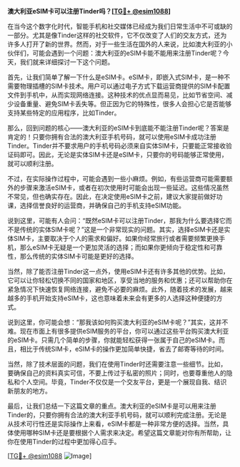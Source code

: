 **澳大利亚eSIM卡可以注册Tinder吗？[[TG💪+ @esim1088](https://t.me/s/esim1088)]**

在当今这个数字化时代，智能手机和社交媒体已经成为我们日常生活中不可或缺的一部分。尤其是像Tinder这样的社交软件，它不仅改变了人们的交友方式，还为许多人打开了新的世界。然而，对于一些生活在国外的人来说，比如澳大利亚的小伙伴们，可能会遇到一个问题：澳大利亚的eSIM卡能不能用来注册Tinder呢？今天，我们就来详细探讨一下这个问题。

首先，让我们简单了解一下什么是eSIM卡。eSIM卡，即嵌入式SIM卡，是一种不需要物理插槽的SIM卡技术。用户可以通过电子方式下载运营商提供的SIM卡配置文件到手机中，从而实现网络连接。这种技术的优点显而易见，比如节省空间、减少设备重量、避免SIM卡丢失等。但正因为它的特殊性，很多人会担心它是否能够支持某些特定的应用程序，比如Tinder。

那么，回到问题的核心——澳大利亚的eSIM卡到底能不能注册Tinder呢？答案是肯定的！只要你拥有合法的澳大利亚手机号码，就可以使用eSIM卡成功注册Tinder。Tinder并不要求用户的手机号码必须来自实体SIM卡，只要能正常接收验证码即可。因此，无论是实体SIM卡还是eSIM卡，只要你的号码能够正常使用，就可以顺利注册。

不过，在实际操作过程中，可能会遇到一些小麻烦。例如，有些运营商可能需要额外的步骤来激活eSIM卡，或者在初次使用时可能会出现一些延迟。这些情况虽然不常见，但也确实存在。因此，在决定使用eSIM卡之前，建议大家提前做好功课，选择信誉良好的运营商，并确保自己的手机支持eSIM功能。

说到这里，可能有人会问：“既然eSIM卡可以注册Tinder，那我为什么要选择它而不是传统的实体SIM卡呢？”这是一个非常现实的问题。其实，选择eSIM卡还是实体SIM卡，主要取决于个人的需求和偏好。如果你经常旅行或者需要频繁更换手机，那么eSIM卡无疑是一个更加灵活的选择；而如果你更倾向于稳定性和可靠性，那么传统的实体SIM卡可能是更好的选择。

当然，除了能否注册Tinder这一点外，使用eSIM卡还有许多其他的优势。比如，它可以让你轻松切换不同的国家和地区，享受当地的服务和优惠；还可以帮助你在紧急情况下快速恢复网络连接，避免不必要的麻烦。此外，随着技术的发展，越来越多的手机开始支持eSIM卡，这也意味着未来会有更多的人选择这种便捷的方式。

说到这里，你可能会想：“那我该如何购买澳大利亚的eSIM卡呢？”其实，这并不难。现在市面上有很多提供eSIM服务的平台，你可以通过这些平台购买澳大利亚的eSIM卡。只需几个简单的步骤，你就能轻松获得一张属于自己的eSIM卡。而且，相比于传统SIM卡，eSIM卡的操作更加简单快捷，省去了邮寄等待的时间。

当然，除了技术层面的问题，我们在使用Tinder时还需要注意一些细节。比如，要确保自己的资料真实可信，不要上传过于私密的照片；同时，也要尊重他人的隐私和个人空间。毕竟，Tinder不仅仅是一个交友平台，更是一个展现自我、结识新朋友的地方。

最后，让我们总结一下这篇文章的重点。澳大利亚的eSIM卡是可以用来注册Tinder的，只要你拥有合法的澳大利亚手机号码，就可以顺利完成注册。无论是从技术可行性还是实际操作上来看，eSIM卡都是一种非常方便的选择。当然，具体使用哪种SIM卡还是要根据个人需求来决定。希望这篇文章能对你有所帮助，让你在使用Tinder的过程中更加得心应手。

[[TG💪+ @esim1088](https://t.me/s/esim1088) ![Image](https://i.postimg.cc/4NQfJmqS/Snipaste-2025-05-13-00-14-12.png)]